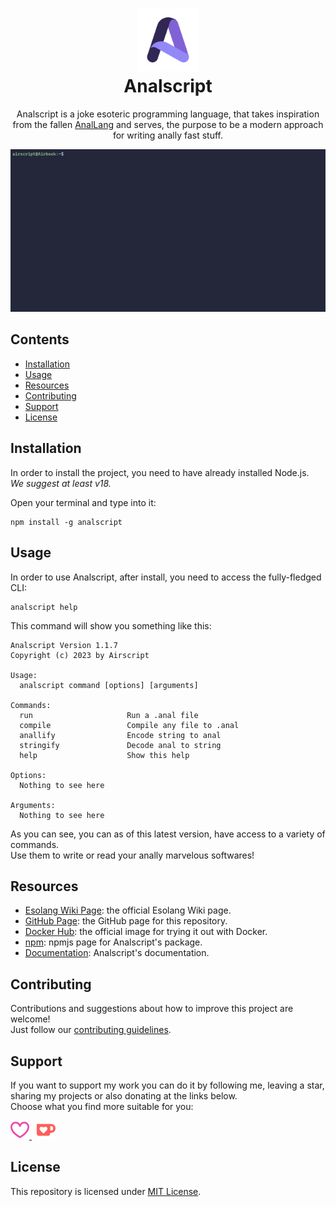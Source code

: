 <h1 align="center">
  <img src="https://raw.githubusercontent.com/airscripts/analscript/main/assets/images/logo.png" width="100" alt="Logo"/><br/>
  Analscript
</h1>

<p align="center">
  Analscript is a joke esoteric programming language, that takes inspiration from the fallen <a href="https://esolangs.org/wiki/AnalLang">AnalLang</a> and serves, the purpose to be a modern approach for writing anally fast stuff.
</p>

<p align="center">
  <img src="https://raw.githubusercontent.com/airscripts/analscript/main/assets/gifs/usage.gif" alt="Usage GIF" />
</p>

## Contents
- [Installation](#installation)
- [Usage](#usage)
- [Resources](#resources)
- [Contributing](#contributing)
- [Support](#support)
- [License](#license)

## Installation
In order to install the project, you need to have already installed Node.js.  
*We suggest at least v18.*  

Open your terminal and type into it:
```
npm install -g analscript
```

## Usage
In order to use Analscript, after install, you need to access the fully-fledged CLI:
```
analscript help
```

This command will show you something like this:
```
Analscript Version 1.1.7
Copyright (c) 2023 by Airscript
 
Usage:
  analscript command [options] [arguments]
 
Commands:
  run                     Run a .anal file
  compile                 Compile any file to .anal
  anallify                Encode string to anal
  stringify               Decode anal to string
  help                    Show this help
 
Options:
  Nothing to see here
 
Arguments:
  Nothing to see here
```

As you can see, you can as of this latest version, have access to a variety of commands.  
Use them to write or read your anally marvelous softwares!

## Resources
- [Esolang Wiki Page](https://esolangs.org/wiki/Analscript): the official Esolang Wiki page.
- [GitHub Page](https://ghio.airscript.it/analscript): the GitHub page for this repository.
- [Docker Hub](https://hub.docker.com/r/airscript/analscript): the official image for trying it out with Docker.
- [npm](https://www.npmjs.com/package/analscript): npmjs page for Analscript's package.
- [Documentation](https://analscript.airscript.it): Analscript's documentation.

## Contributing
Contributions and suggestions about how to improve this project are welcome!  
Just follow our [contributing guidelines](https://github.com/airscripts/analscript/blob/main/CONTRIBUTING.md).

## Support
If you want to support my work you can do it by following me, leaving a star, sharing my projects or also donating at the links below.  
Choose what you find more suitable for you:  

<a href="https://sponsor.airscript.it" target="blank">
  <img src="https://raw.githubusercontent.com/airscripts/assets/main/images/github-sponsors.svg" alt="GitHub Sponsors" width="30px" />
</a>&nbsp;
<a href="https://kofi.airscript.it" target="blank">
  <img src="https://raw.githubusercontent.com/airscripts/assets/main/images/kofi.svg" alt="Kofi" width="30px" />
</a>

## License  
This repository is licensed under [MIT License](https://github.com/airscripts/analscript/blob/main/LICENSE).
